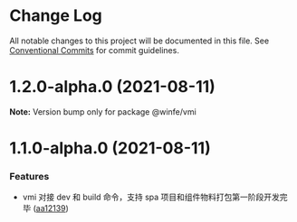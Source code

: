 # Change Log

All notable changes to this project will be documented in this file.
See [Conventional Commits](https://conventionalcommits.org) for commit guidelines.

# 1.2.0-alpha.0 (2021-08-11)

**Note:** Version bump only for package @winfe/vmi





# 1.1.0-alpha.0 (2021-08-11)

### Features

- vmi 对接 dev 和 build 命令，支持 spa 项目和组件物料打包第一阶段开发完毕 ([aa12139](https://github.com/cool-fe/vmi/commit/aa12139a28d7bdc1aa5eaecedeaa248e589a1fab))
